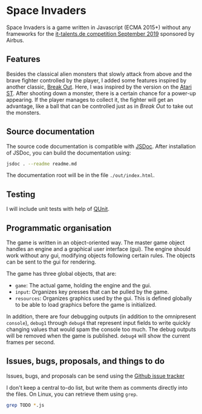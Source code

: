 Space Invaders
==============

Space Invaders is a game written in Javascript (ECMA 2015+) without any
frameworks for the
[it-talents.de competition September 2019](https://www.it-talents.de/foerderung/code-competition/airbus-code-competition-09-2019)
sponsored by Airbus.


Features
--------

Besides the classical alien monsters that slowly attack from above and the
brave fighter controlled by the player, I added some features inspired by
another classic, [Break Out](https://en.wikipedia.org/wiki/Breakout_(video_game)).
Here, I was inspired by the version on the [Atari ST](https://en.wikipedia.org/wiki/Atari_ST).
After shooting down a monster, there is a certain chance for a power-up
appearing. If the player manages to collect it, the fighter will get an
advantage, like a ball that can be controlled just as in *Break Out* to take out
the monsters.


Source documentation
--------------------

The source code documentation is compatible with [JSDoc](https://jsdoc.app).
After installation of JSDoc, you can build the documentation using:

```sh
jsdoc . --readme readme.md
```

The documentation root will be in the file `./out/index.html`.


Testing
-------

I will include unit tests with help of [QUnit](https://qunitjs.com).


Programmatic organisation
-------------------------

The game is written in an object-oriented way. The master game object handles
an engine and a graphical user interface (gui). The engine should work without
any gui, modifying objects following certain rules. The objects can be sent to
the gui for rendering.

The game has three global objects, that are:
- `game`: The actual game, holding the engine and the gui.
- `input`: Organizes key presses that can be pulled by the game.
- `resources`: Organizes graphics used by the gui. This is defined globally
    to be able to load graphics before the game is initialized.

In addition, there are four debugging outputs (in addition to the omnipresent
`console`), `debug1` through `debug4` that represent input fields to write
quickly changing values that would spam the console too much. The debug
outputs will be removed when the game is published. `debug4` will show the
current frames per second.


Issues, bugs, proposals, and things to do
-----------------------------------------

Issues, bugs, and proposals can be send using the
[Github issue tracker](https://github.com/Frunit/space-invaders/issues)

I don't keep a central to-do list, but write them as comments directly into the
files. On Linux, you can retrieve them using `grep`.

```sh
grep TODO *.js
```

